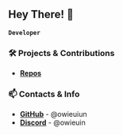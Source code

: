 ## Hey There! 👋

**`Developer`**

### 🛠 Projects & Contributions
- **[Repos](https://github.com/owieuin?tab=repositories)**

### 📫 Contacts & Info
- **[GitHub](https://github.com/owieuin)** - @owieuiun
- **[Discord](https://discord.com/)** - @owieuin

<!--
**owieuin/owieuin** is a ✨ _special_ ✨ repository because its `README.md` (this file) appears on your GitHub profile.

Here are some ideas to get you started:

- 🔭 I’m currently working on ...
- 🌱 I’m currently learning ...
- 👯 I’m looking to collaborate on ...
- 🤔 I’m looking for help with ...
- 💬 Ask me about ...
- 📫 How to reach me: ...
- 😄 Pronouns: ...
- ⚡ Fun fact: ...
-->
